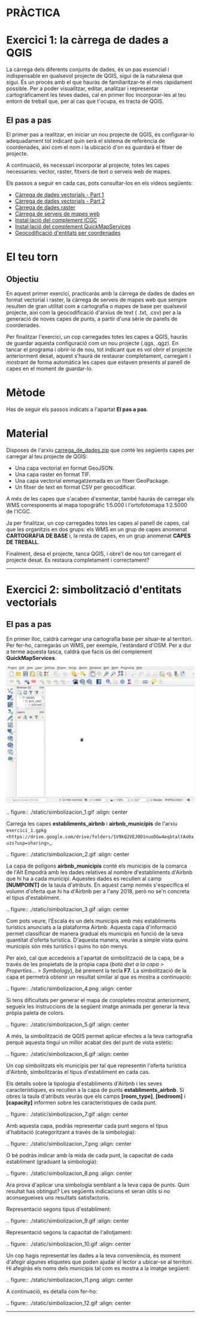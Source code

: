 # PRÀCTICA

Exercici 1: la càrrega de dades a QGIS
======================================

La càrrega dels diferents conjunts de dades, és un pas essencial i indispensable en qualsevol projecte de QGIS, sigui de la naturalesa que sigui. És un procés amb el que hauràs de familiaritzar-te el més ràpidament possible. Per a poder visualitzar, editar, analitzar i representar cartogràficament les teves dades, cal en primer lloc incorporar-les al teu entorn de treball que, per al cas que t'ocupa, es tracta de QGIS.

El pas a pas
------------

El primer pas a realitzar, en iniciar un nou projecte de QGIS, és configurar-lo adequadament tot indicant quin serà el sistema de referència de coordenades, així com el nom i la ubicació d'on es guardarà el fitxer de projecte. 

A continuació, és necessari incorporar al projecte, totes les capes necessaries: vector, raster, fitxers de text o serveis web de mapes.

Els passos a seguir en cada cas, pots consultar-los en els vídeos següents:

- [Càrrega de dades vectorials - Part 1](https://www.loom.com/share/b9c4fcc806cc48be98990e8d6aace5b3)
- [Càrrega de dades vectorials - Part 2](https://www.loom.com/share/ee0938865f964b96b010dd04a02944a5)
- [Càrrega de dades raster](https://www.loom.com/share/b6af9a54e0164ebb86eedc182ff944f5)
- [Càrrega de serveis de mapes web](https://www.loom.com/share/5f80daef73a8429ca0ff392825eb8b78)
- [Instal·lació del complement ICGC](https://www.loom.com/share/b0263aa738fc479897653eee0349d112)
- [Instal·lació del complement QuickMapServices](https://www.loom.com/share/7b58d39003f5487881f896ce4ce0c8e6)
- [Geocodificació d'entitats per coordenades](https://www.loom.com/share/de1df88da8f64cb08de4399df697433f)

El teu torn
===========

Objectiu
--------

En aquest primer exercici, practicaràs amb la càrrega de dades de dades en format vectorial i raster, la càrrega de serveis de mapes web que sempre resulten de gran utilitat com a cartografia o mapes de base per qualsevol projecte, així com la geocodificació d'arxius de text ( .txt, .csv) per a la generació de noves capes de punts, a partir d'una sèrie de parells de coordenades.

Per finalitzar l'exercici, un cop carregades totes les capes a QGIS, hauràs de guardar aquesta configuració com un nou projecte (.qgs, .qgz). En tancar el programa i obrir-lo de nou, tot indicant que es vol obrir el projecte anteriorment desat, aquest s'haurà de restaurar completament, carregant i mostrant de forma automàtica les capes que estaven presents al panell de capes en el moment de guardar-lo.

Mètode
======

Has de seguir els passos indicats a l'apartat **El pas a pas**.

Material
========

Disposes de l'arxiu [carrega_de_dades.zip](https://drive.google.com/file/d/10fTtL8bhwXuAVC34IQSZeA_E6xtvrqCr/view?usp=share_link) que conté les següents capes per carregar al teu projecte de QGIS:

- Una capa vectorial en format GeoJSON.
- Una capa raster en format TIF.
- Una capa vectorial emmagatzemada en un fitxer GeoPackage.
- Un fitxer de text en format CSV per geocodificar.

A més de les capes que s'acaben d'esmentar, també hauràs de carregar els WMS corresponents al mapa topogràfic 1:5.000 i l'ortofotomapa 1:2.5000 de l'ICGC.

Ja per finalitzar, un cop carregades totes les capes al panell de capes, cal que les organitzis en dos grups: els WMS en un grup de capes anomenat **CARTOGRAFIA DE BASE** i, la resta de capes, en un grup anomenat **CAPES DE TREBALL**.

Finalment, desa el projecte, tanca QGIS, i obre'l de nou tot carregant el projecte desat. Es restaura completament i correctament?

----

Exercici 2: simbolització d'entitats vectorials
===============================================

El pas a pas
------------

En primer lloc, caldrà carregar una cartografia base per situar-te al territori. Per fer-ho, carregaràs un WMS, per exemple, l'estàndard d'OSM. Per a dur a terme aquesta tasca, caldrà que facis ús del complement **QuickMapServices**.

![quickmapservices](static/assign2_1.gif)

.. figure:: ./static/simbolizacion_1.gif
    :align: center

Carrega les capes **establiments_airbnb** i **airbnb_municipis** de l'arxiu `exercici_1.gpkg <https://drive.google.com/drive/folders/1V9kQ2VEJ0D1nuoDGw4eqbtaltAo0auzs?usp=sharing>`_.

.. figure:: ./static/simbolizacion_2.gif
    :align: center

La capa de polígons **airbnb_municipis** conté els municipis de la comarca de l'Alt Empodrà amb les dades relatives al nombre d'establiments d'Airbnb que hi ha a cada municipi. Aquestes dades es recullen al camp **[NUMPOINT]** de la taula d'atributs. En aquest camp només s'especifica el volumn d'oferta que hi ha d'Airbnb per a l'any 2018, però no se'n concreta el tipus d'establiment.

.. figure:: ./static/simbolizacion_3.gif
    :align: center

Com pots veure, l’Escala és un dels municipis amb més establiments turístics anunciats a la plataforma Airbnb. Aquesta capa d'informació permet classificar de manera gradual els municipis en funció de la seva quantitat d'oferta turística. D'aquesta manera, veuràs a simple vista quins municipis són més turístics i quins ho són menys.

Per això, cal que accedeixis a l'apartat de simbolització de la capa, bé a través de les propietats de la pròpia capa (*botó dret a la capa > Properties… > Symbology*), bé prement la tecla **F7**. La simbolització de la capa et permetrà obtenir un resultat similar al que es mostra a continuació:

.. figure:: ./static/simbolizacion_4.png
    :align: center

Si tens dificultats per generar el mapa de coropletes mostrat anteriorment, segueix les instruccions de la següent imatge animada per generar la teva pròpia paleta de colors.

.. figure:: ./static/simbolizacion_5.gif
    :align: center

A més, la simbolització de QGIS permet aplicar efectes a la teva cartografia perquè aquesta tingui un millor acabat des del punt de vista estètic:

.. figure:: ./static/simbolizacion_6.gif
    :align: center

Un cop simbolitzats els municipis per tal que representin l'oferta turística d'Airbnb, simbolitzaràs el tipus d'establiment en cada cas.

Els detalls sobre la tipologia d'establiments d'Airbnb i les seves característiques, es recullen a la capa de punts **establiments_airbnb**. Si obres la taula d'atributs veuràs que els camps **[room_type]**, **[bedroom]** i **[capacity]** informen sobre les característiques de cada punt.

.. figure:: ./static/simbolizacion_7.gif
    :align: center

Amb aquesta capa, podràs representar cada punt segons el tipus d'habitació (categoritzant a través de la simbologia):

.. figure:: ./static/simbolizacion_7.png
    :align: center

O bé podràs indicar amb la mida de cada punt, la capacitat de cada establiment (graduant la simbologia):

.. figure:: ./static/simbolizacion_8.png
    :align: center

Ara prova d'aplicar una simbologia semblant a la teva capa de punts. Quin resultat has obtingut? Les següents indicacions et seran útils si no aconsegueixes uns resultats satisfactoris.

Representació segons tipus d'establiment:

.. figure:: ./static/simbolizacion_9.gif
    :align: center

Representació segons la capacitat de l'allotjament:

.. figure:: ./static/simbolizacion_10.gif
    :align: center

Un cop hagis representat les dades a la teva conveniència, és moment d'afegir algunes etiquetes que poden ajudar el lector a ubicar-se al territori. Hi afegiràs els noms dels municipis tal com es mostra a la imatge següent:

.. figure:: ./static/simbolizacion_11.png
    :align: center

A continuació, es detalla com fer-ho:

.. figure:: ./static/simbolizacion_12.gif
    :align: center

----

